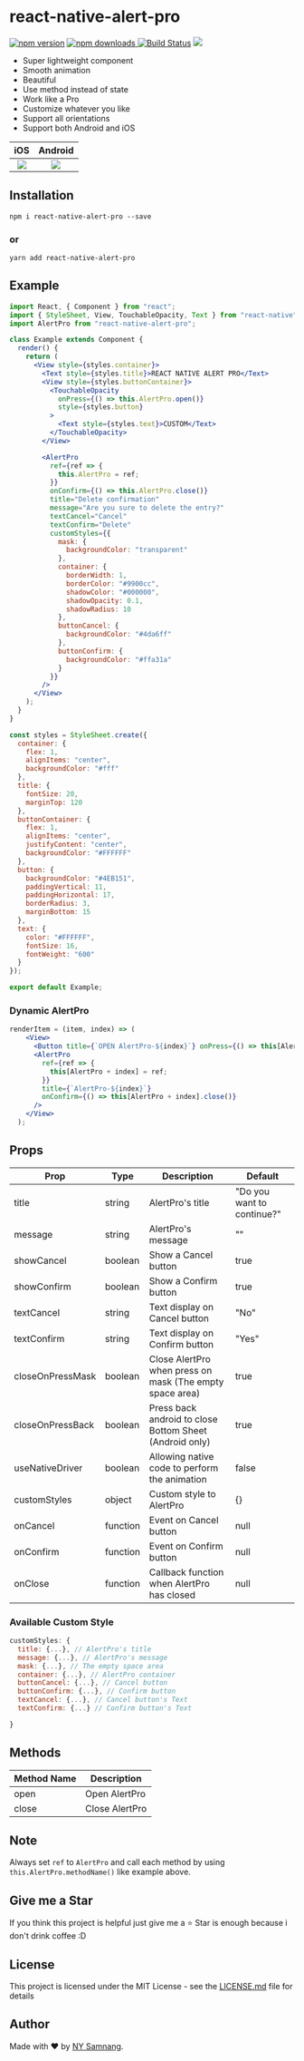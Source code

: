 # react-native-alert-pro

[![npm version](https://badge.fury.io/js/react-native-alert-pro.svg)](//npmjs.com/package/react-native-alert-pro)
[![npm downloads](https://img.shields.io/npm/dm/react-native-alert-pro.svg)
](//npmjs.com/package/react-native-alert-pro)
[![Build Status](https://travis-ci.org/nysamnang/react-native-alert-pro.svg?branch=master)](https://travis-ci.org/nysamnang/react-native-alert-pro)
![](https://badgen.net/codecov/c/github/tunnckoCoreLabs/gitcommit)

- Super lightweight component
- Smooth animation
- Beautiful
- Use method instead of state
- Work like a Pro
- Customize whatever you like
- Support all orientations
- Support both Android and iOS

|                                                    iOS                                                    |                                                  Android                                                  |
| :-------------------------------------------------------------------------------------------------------: | :-------------------------------------------------------------------------------------------------------: |
| ![](https://raw.githubusercontent.com/nysamnang/stock-images/master/react-native-alert-pro/RNALP-IOS.gif) | ![](https://raw.githubusercontent.com/nysamnang/stock-images/master/react-native-alert-pro/RNALP-AOS.gif) |

## Installation

```
npm i react-native-alert-pro --save
```

### or

```
yarn add react-native-alert-pro
```

## Example

```jsx
import React, { Component } from "react";
import { StyleSheet, View, TouchableOpacity, Text } from "react-native";
import AlertPro from "react-native-alert-pro";

class Example extends Component {
  render() {
    return (
      <View style={styles.container}>
        <Text style={styles.title}>REACT NATIVE ALERT PRO</Text>
        <View style={styles.buttonContainer}>
          <TouchableOpacity
            onPress={() => this.AlertPro.open()}
            style={styles.button}
          >
            <Text style={styles.text}>CUSTOM</Text>
          </TouchableOpacity>
        </View>

        <AlertPro
          ref={ref => {
            this.AlertPro = ref;
          }}
          onConfirm={() => this.AlertPro.close()}
          title="Delete confirmation"
          message="Are you sure to delete the entry?"
          textCancel="Cancel"
          textConfirm="Delete"
          customStyles={{
            mask: {
              backgroundColor: "transparent"
            },
            container: {
              borderWidth: 1,
              borderColor: "#9900cc",
              shadowColor: "#000000",
              shadowOpacity: 0.1,
              shadowRadius: 10
            },
            buttonCancel: {
              backgroundColor: "#4da6ff"
            },
            buttonConfirm: {
              backgroundColor: "#ffa31a"
            }
          }}
        />
      </View>
    );
  }
}

const styles = StyleSheet.create({
  container: {
    flex: 1,
    alignItems: "center",
    backgroundColor: "#fff"
  },
  title: {
    fontSize: 20,
    marginTop: 120
  },
  buttonContainer: {
    flex: 1,
    alignItems: "center",
    justifyContent: "center",
    backgroundColor: "#FFFFFF"
  },
  button: {
    backgroundColor: "#4EB151",
    paddingVertical: 11,
    paddingHorizontal: 17,
    borderRadius: 3,
    marginBottom: 15
  },
  text: {
    color: "#FFFFFF",
    fontSize: 16,
    fontWeight: "600"
  }
});

export default Example;
```

### Dynamic AlertPro

```jsx
renderItem = (item, index) => (
    <View>
      <Button title={`OPEN AlertPro-${index}`} onPress={() => this[AlertPro + index].open()} />
      <AlertPro
        ref={ref => {
          this[AlertPro + index] = ref;
        }}
        title={`AlertPro-${index}`}
        onConfirm={() => this[AlertPro + index].close()}
      />
    </View>
  );
```

## Props

| Prop             | Type     | Description                                              | Default                    |
| ---------------- | -------- | -------------------------------------------------------- | -------------------------- |
| title            | string   | AlertPro's title                                         | "Do you want to continue?" |
| message          | string   | AlertPro's message                                       | ""                         |
| showCancel       | boolean  | Show a Cancel button                                     | true                       |
| showConfirm      | boolean  | Show a Confirm button                                    | true                       |
| textCancel       | string   | Text display on Cancel button                            | "No"                       |
| textConfirm      | string   | Text display on Confirm button                           | "Yes"                      |
| closeOnPressMask | boolean  | Close AlertPro when press on mask (The empty space area) | true                       |
| closeOnPressBack | boolean  | Press back android to close Bottom Sheet (Android only)  | true                       |
| useNativeDriver  | boolean  | Allowing native code to perform the animation            | false                      |
| customStyles     | object   | Custom style to AlertPro                                 | {}                         |
| onCancel         | function | Event on Cancel button                                   | null                       |
| onConfirm        | function | Event on Confirm button                                  | null                       |
| onClose          | function | Callback function when AlertPro has closed               | null                       |

### Available Custom Style

```jsx
customStyles: {
  title: {...}, // AlertPro's title
  message: {...}, // AlertPro's message
  mask: {...}, // The empty space area
  container: {...}, // AlertPro container
  buttonCancel: {...}, // Cancel button
  buttonConfirm: {...}, // Confirm button
  textCancel: {...}, // Cancel button's Text
  textConfirm: {...} // Confirm button's Text

}
```

## Methods

| Method Name | Description    |
| ----------- | -------------- |
| open        | Open AlertPro  |
| close       | Close AlertPro |

## Note

Always set `ref` to `AlertPro` and call each method by using `this.AlertPro.methodName()` like example above.

## Give me a Star

If you think this project is helpful just give me a ⭐️ Star is enough because i don't drink coffee :D

## License

This project is licensed under the MIT License - see the [LICENSE.md](https://github.com/nysamnang/react-native-alert-pro/blob/master/LICENSE) file for details

## Author

Made with ❤️ by [NY Samnang](https://github.com/nysamnang).
